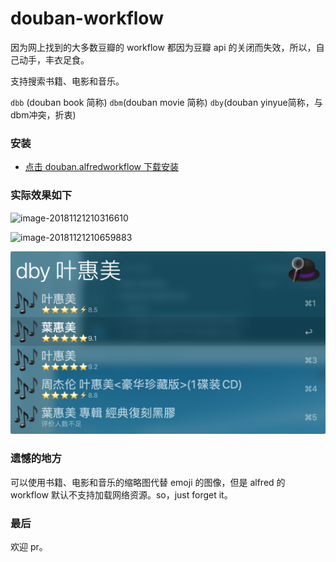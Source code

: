 # douban-workflow

因为网上找到的大多数豆瓣的 workflow 都因为豆瓣 api 的关闭而失效，所以，自己动手，丰衣足食。

支持搜索书籍、电影和音乐。

`dbb` (douban book 简称)
`dbm`(douban movie 简称)
`dby`(douban yinyue简称，与dbm冲突，折衷)

### 安装

* [点击 douban.alfredworkflow 下载安装](https://github.com/h3l/douban-workflow/raw/master/douban.alfredworkflow)

### 实际效果如下

![image-20181121210316610](./assert/image-20181121210316610.png)

![image-20181121210659883](./assert/image-20181121210659883.png)

![music](./assert/music.png)

### 遗憾的地方

可以使用书籍、电影和音乐的缩略图代替 emoji 的图像，但是 alfred 的 workflow 默认不支持加载网络资源。so，just forget it。



### 最后

欢迎 pr。
